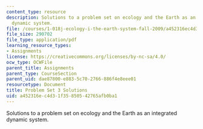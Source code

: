 ```yaml
---
content_type: resource
description: Solutions to a problem set on ecology and the Earth as an integrated
  dynamic system.
file: /courses/1-018j-ecology-i-the-earth-system-fall-2009/a452316ec4d31f35850542765afb0ba1_MIT1_018JF09_hw3_ans.pdf
file_size: 290702
file_type: application/pdf
learning_resource_types:
- Assignments
license: https://creativecommons.org/licenses/by-nc-sa/4.0/
ocw_type: OCWFile
parent_title: Assignments
parent_type: CourseSection
parent_uid: dae87800-e883-5c70-2766-886f4e8eee01
resourcetype: Document
title: Problem Set 3 Solutions
uid: a452316e-c4d3-1f35-8505-42765afb0ba1
---
```

Solutions to a problem set on ecology and the Earth as an integrated dynamic system.